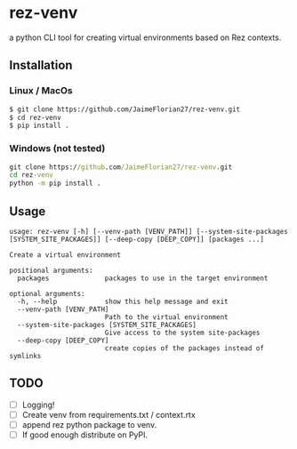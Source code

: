 # rez-venv

a python CLI tool for creating virtual environments based on Rez contexts.

## Installation

### Linux / MacOs
```bash
$ git clone https://github.com/JaimeFlorian27/rez-venv.git
$ cd rez-venv
$ pip install .
```
### Windows (not tested)
```cmd
git clone https://github.com/JaimeFlorian27/rez-venv.git
cd rez-venv
python -m pip install .
```

## Usage
```
usage: rez-venv [-h] [--venv-path [VENV_PATH]] [--system-site-packages [SYSTEM_SITE_PACKAGES]] [--deep-copy [DEEP_COPY]] [packages ...]

Create a virtual environment

positional arguments:
  packages              packages to use in the target environment

optional arguments:
  -h, --help            show this help message and exit
  --venv-path [VENV_PATH]
                        Path to the virtual environment
  --system-site-packages [SYSTEM_SITE_PACKAGES]
                        Give access to the system site-packages
  --deep-copy [DEEP_COPY]
                        create copies of the packages instead of symlinks
```

## TODO

- [ ] Logging!
- [ ] Create venv from requirements.txt / context.rtx
- [ ] append rez python package to venv.
- [ ] If good enough distribute on PyPI.